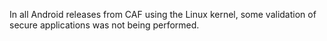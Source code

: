 In all Android releases from CAF using the Linux kernel, some validation of secure applications was not being performed.